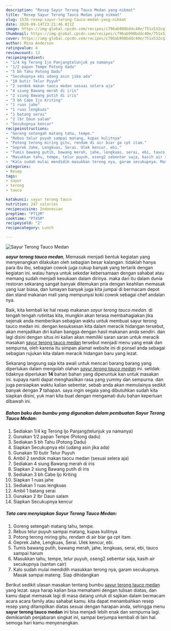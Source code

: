 ```yaml
---
description: "Resep Sayur Terong Tauco Medan yang nikmat"
title: "Resep Sayur Terong Tauco Medan yang nikmat"
slug: 1536-resep-sayur-terong-tauco-medan-yang-nikmat
date: 2020-09-14T23:21:46.021Z
image: https://img-global.cpcdn.com/recipes/c796ab990bddc40e/751x532cq70/sayur-terong-tauco-medan-foto-resep-utama.jpg
thumbnail: https://img-global.cpcdn.com/recipes/c796ab990bddc40e/751x532cq70/sayur-terong-tauco-medan-foto-resep-utama.jpg
cover: https://img-global.cpcdn.com/recipes/c796ab990bddc40e/751x532cq70/sayur-terong-tauco-medan-foto-resep-utama.jpg
author: Mina Anderson
ratingvalue: 4
reviewcount: 13
recipeingredient:
- "1/4 kg Terong Ijo Panjangtelunjuk ya namanya"
- "1/2 papan Tempe Potong dadu"
- "5 bh Tahu Potong Dadu"
- "Secukupnya ebi udang asin jika ada"
- "10 butir Telur Puyuh"
- "2 sendok makan taocu medan sesuai selera aja"
- "4 siung Bawang merah di iris"
- "2 siung Bawang putih di iris"
- "3 bh Cabe Ijo Kriting"
- "1 ruas jahe"
- "1 ruas lengkuas"
- "1 batang serai"
- "2 lbr Daun salam"
- "Secukupnya kencur"
recipeinstructions:
- "Goreng setengah matang tahu, tempe."
- "Rebus telur puyuh sampai matang, kupas kulitnya"
- "Potong terong miring gitu, rendam di air biar ga cpt itam."
- "Geprek Jahe, Lengkuas, Serai. Ulek kencur, ebi."
- "Tumis bawang putih, bawang merah, jahe, lengkuas, serai, ebi, tauco sampai harum"
- "Masukkan tahu, tempe, telur puyuh, oseng2 sebentar saja, kasih air secukupnya (santan cair)"
- "Kalo sudah mulai mendidih masukkan terong nya, garam secukupnya. Masak sampai mateng. Siap dihidangkan"
categories:
- Resep
tags:
- sayur
- terong
- tauco

katakunci: sayur terong tauco 
nutrition: 247 calories
recipecuisine: Indonesian
preptime: "PT12M"
cooktime: "PT45M"
recipeyield: "2"
recipecategory: Lunch

---
```



![Sayur Terong Tauco Medan](https://img-global.cpcdn.com/recipes/c796ab990bddc40e/751x532cq70/sayur-terong-tauco-medan-foto-resep-utama.jpg)

<b><i>sayur terong tauco medan</i></b>, Memasak menjadi bentuk kegiatan yang menyenangkan dilakukan oleh sebagian besar kalangan. tidaklah hanya para ibu ibu, sebagian cowok juga cukup banyak yang tertarik dengan kegiatan ini. walau hanya untuk sekedar kebersamaan dengan sahabat atau memang sudah menjadi kesukaan dalam dirinya. maka dari itu dalam dunia restoran sekarang sangat banyak ditemukan pria dengan keahlian memasak yang luar biasa, dan lumayan banyak juga kita jumpai di bermacam depot dan stand makanan mall yang mempunyai koki cowok sebagai chef andalan nya.

Baik, kita kembali ke hal resep makanan <i>sayur terong tauco medan</i>. di tengah tengah rutinitas kita, mungkin akan terasa membahagiakan jika sejenak anda memberikan sebagian waktu untuk membuat sayur terong tauco medan ini. dengan kesuksesan kita dalam meracik hidangan tersebut, akan menjadikan diri kalian bangga dengan hasil makanan anda sendiri. dan lagi disini dengan situs ini kalian akan memiliki saran saran untuk meracik masakan <u>sayur terong tauco medan</u> tersebut menjadi menu yang enak dan sempurna, oleh karena itu simpan alamat website ini di ponsel anda sebagai sebagian rujukan kita dalam meracik hidangan baru yang lezat.




Sekarang langsung saja kita awali untuk mencari barang barang yang diperlukan dalam mengolah olahan <u><i>sayur terong tauco medan</i></u> ini. setidak tidaknya diperlukan <b>14</b> bahan bahan yang diperuntuk kan untuk masakan ini. supaya nanti dapat menghasilkan rasa yang yummy dan sempurna. dan juga persiapkan waktu kalian sebentar, sebab anda akan memulainya sedikit banyak dengan <b>7</b> tahapan. saya ingin segala yang dibutuhkan sudah kita siapkan disini, yuk mari kita buat dengan mengamati dulu bahan keperluan dibawah ini.

<!--inarticleads1-->

##### Bahan baku dan bumbu yang digunakan dalam pembuatan Sayur Terong Tauco Medan:

1. Sediakan 1/4 kg Terong Ijo Panjang(telunjuk ya namanya)
1. Gunakan 1/2 papan Tempe (Potong dadu)
1. Sediakan 5 bh Tahu (Potong Dadu)
1. Siapkan Secukupnya ebi (udang asin jika ada)
1. Gunakan 10 butir Telur Puyuh
1. Ambil 2 sendok makan taocu medan (sesuai selera aja)
1. Sediakan 4 siung Bawang merah di iris
1. Siapkan 2 siung Bawang putih di iris
1. Sediakan 3 bh Cabe Ijo Kriting
1. Siapkan 1 ruas jahe
1. Sediakan 1 ruas lengkuas
1. Ambil 1 batang serai
1. Gunakan 2 lbr Daun salam
1. Siapkan Secukupnya kencur




<!--inarticleads2-->

##### Tata cara menyiapkan Sayur Terong Tauco Medan:

1. Goreng setengah matang tahu, tempe.
1. Rebus telur puyuh sampai matang, kupas kulitnya
1. Potong terong miring gitu, rendam di air biar ga cpt itam.
1. Geprek Jahe, Lengkuas, Serai. Ulek kencur, ebi.
1. Tumis bawang putih, bawang merah, jahe, lengkuas, serai, ebi, tauco sampai harum
1. Masukkan tahu, tempe, telur puyuh, oseng2 sebentar saja, kasih air secukupnya (santan cair)
1. Kalo sudah mulai mendidih masukkan terong nya, garam secukupnya. Masak sampai mateng. Siap dihidangkan




Berikut sedikit ulasan masakan tentang bumbu <u>sayur terong tauco medan</u> yang lezat. saya harap kalian bisa memahami dengan tulisan diatas, dan kamu dapat memasak lagi di masa datang untuk di sajikan dalam bermacam acara acara family atau sahabat kamu. kita dapat menambahkan resep resep yang ditampilkan diatas sesuai dengan harapan anda, sehingga menu <b>sayur terong tauco medan</b> ini bisa menjadi lebih enak dan sempurna lagi. demikianlah penjabaran singkat ini, sampai berjumpa kembali di lain hal. semoga hari kamu menyenangkan.
